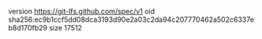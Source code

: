 version https://git-lfs.github.com/spec/v1
oid sha256:ec9b1ccf5dd08dca3193d90e2a03c2da94c207770462a502c6337eb8d170fb29
size 17512
